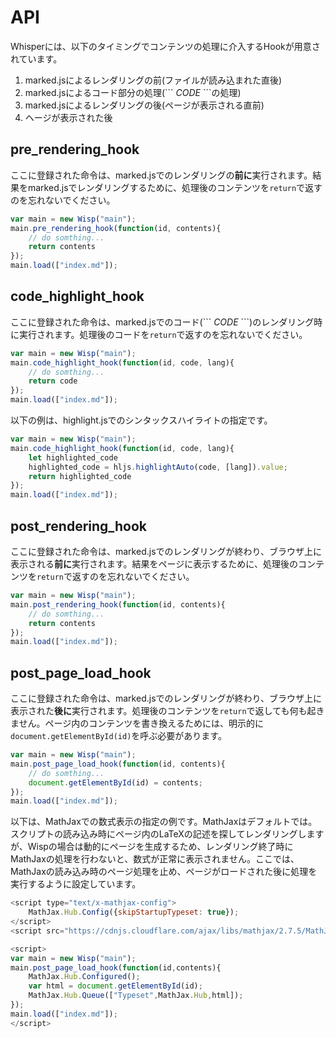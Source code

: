 # API
Whisperには、以下のタイミングでコンテンツの処理に介入するHookが用意されています。

1. marked.jsによるレンダリングの前(ファイルが読み込まれた直後)
2. marked.jsによるコード部分の処理(\`\`\` *CODE* \`\`\`の処理)
3. marked.jsによるレンダリングの後(ページが表示される直前)
4. ヘージが表示された後

## pre_rendering_hook
ここに登録された命令は、marked.jsでのレンダリングの**前に**実行されます。結果をmarked.jsでレンダリングするために、処理後のコンテンツを`return`で返すのを忘れないでください。

```javascript
var main = new Wisp("main");
main.pre_rendering_hook(function(id, contents){
    // do somthing...
    return contents
});
main.load(["index.md"]);
```

## code_highlight_hook
ここに登録された命令は、marked.jsでのコード(\`\`\` *CODE* \`\`\`)のレンダリング時に実行されます。処理後のコードを`return`で返すのを忘れないでください。

```javascript
var main = new Wisp("main");
main.code_highlight_hook(function(id, code, lang){
    // do somthing...
    return code
});
main.load(["index.md"]);
```

以下の例は、highlight.jsでのシンタックスハイライトの指定です。

```javascript
var main = new Wisp("main");
main.code_highlight_hook(function(id, code, lang){
    let highlighted_code 
    highlighted_code = hljs.highlightAuto(code, [lang]).value;
    return highlighted_code
});
main.load(["index.md"]);
```

## post_rendering_hook
ここに登録された命令は、marked.jsでのレンダリングが終わり、ブラウザ上に表示される**前に**実行されます。結果をページに表示するために、処理後のコンテンツを`return`で返すのを忘れないでください。

```javascript
var main = new Wisp("main");
main.post_rendering_hook(function(id, contents){
    // do somthing...
    return contents
});
main.load(["index.md"]);
```

## post_page_load_hook
ここに登録された命令は、marked.jsでのレンダリングが終わり、ブラウザ上に表示された**後に**実行されます。処理後のコンテンツを`return`で返しても何も起きません。ページ内のコンテンツを書き換えるためには、明示的に`document.getElementById(id)`を呼ぶ必要があります。

```javascript
var main = new Wisp("main");
main.post_page_load_hook(function(id, contents){
    // do somthing...
    document.getElementById(id) = contents;
});
main.load(["index.md"]);
```

以下は、MathJaxでの数式表示の指定の例です。MathJaxはデフォルトでは。スクリプトの読み込み時にページ内のLaTeXの記述を探してレンダリングしますが、Wispの場合は動的にページを生成するため、レンダリング終了時にMathJaxの処理を行わないと、数式が正常に表示されません。ここでは、MathJaxの読み込み時のページ処理を止め、ページがロードされた後に処理を実行するように設定しています。

```javascript
<script type="text/x-mathjax-config">
    MathJax.Hub.Config({skipStartupTypeset: true});      
</script>
<script src="https://cdnjs.cloudflare.com/ajax/libs/mathjax/2.7.5/MathJax.js?config=TeX-AMS-MML_HTMLorMML&delayStartupUntil=configured"></script>

<script>
var main = new Wisp("main");
main.post_page_load_hook(function(id,contents){
    MathJax.Hub.Configured();
    var html = document.getElementById(id);
    MathJax.Hub.Queue(["Typeset",MathJax.Hub,html]);
});
main.load(["index.md"]);
</script>
```